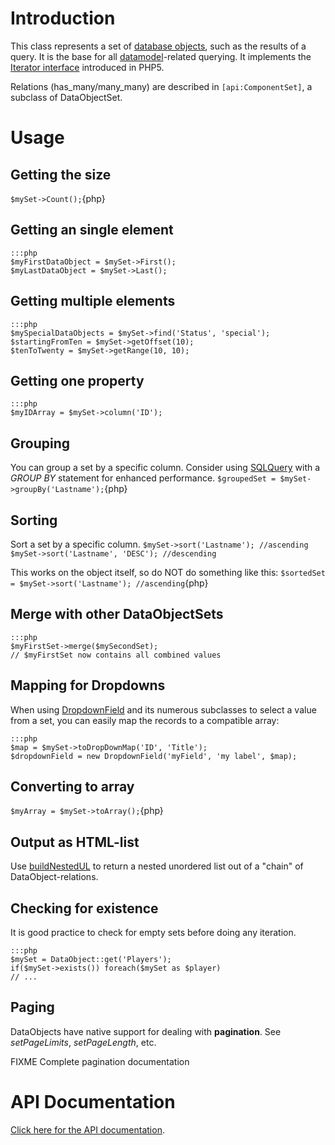 # Introduction

This class represents a set of [database objects](dataobject), such as the results of a query. It is the base for all
[datamodel](datamodel)-related querying. It implements the [Iterator
interface](http://php.net/manual/en/language.oop5.iterations.php) introduced in PHP5.

Relations (has_many/many_many) are described in `[api:ComponentSet]`, a subclass of DataObjectSet.

# Usage

## Getting the size

`$mySet->Count();`{php}

## Getting an single element

	:::php
	$myFirstDataObject = $mySet->First();
	$myLastDataObject = $mySet->Last();


## Getting multiple elements

	:::php
	$mySpecialDataObjects = $mySet->find('Status', 'special');
	$startingFromTen = $mySet->getOffset(10);
	$tenToTwenty = $mySet->getRange(10, 10);


## Getting one property

	:::php
	$myIDArray = $mySet->column('ID');



## Grouping

You can group a set by a specific column. Consider using [SQLQuery](SQLQuery) with a *GROUP BY* statement for enhanced
performance.
`$groupedSet = $mySet->groupBy('Lastname');`{php}

## Sorting

Sort a set by a specific column. 
<code php>$mySet->sort('Lastname'); //ascending
$mySet->sort('Lastname', 'DESC'); //descending</code>

This works on the object itself, so do NOT do something like this:
`$sortedSet = $mySet->sort('Lastname'); //ascending`{php}

## Merge with other DataObjectSets

	:::php
	$myFirstSet->merge($mySecondSet);
	// $myFirstSet now contains all combined values


## Mapping for Dropdowns

When using [DropdownField](DropdownField) and its numerous subclasses to select a value from a set, you can easily map
the records to a compatible array:

	:::php
	$map = $mySet->toDropDownMap('ID', 'Title');
	$dropdownField = new DropdownField('myField', 'my label', $map);


## Converting to array

`$myArray = $mySet->toArray();`{php}

## Output as HTML-list

Use [buildNestedUL](http://doc.silverstripe.com/assets/classes/default/DataObjectSet.html#buildNestedUL) to return a
nested unordered list out of a "chain" of DataObject-relations.

## Checking for existence

It is good practice to check for empty sets before doing any iteration.

	:::php
	$mySet = DataObject::get('Players');
	if($mySet->exists()) foreach($mySet as $player)
	// ...



## Paging

DataObjects have native support for dealing with **pagination**.
See *setPageLimits*, *setPageLength*, etc.

FIXME Complete pagination documentation


# API Documentation

[Click here for the API documentation](http://api.silverstripe.org/trunk/sapphire/DataObjectSet.html).
